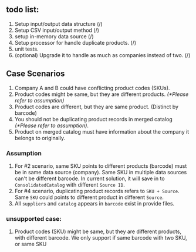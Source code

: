 ## todo list:
1. Setup input/output data structure (/)
2. Setup CSV input/output method (/)
3. setup in-memory data source (/)
4. Setup processor for handle duplicate products. (/)
5. unit tests. 
6. (optional) Upgrade it to handle as much as companies instead of two. (/)

## Case Scenarios
1. Company A and B could have conflicting product codes (SKUs).
2. Product codes might be same, but they are different products. _(*Please refer to assumption)_
3. Product codes are different, but they are same product. (Distinct by barcode)
4. You should not be duplicating product records in merged catalog _(*Please refer to assumption)_.
5. Product on merged catalog must have information about the company it belongs to originally.

### Assumption
1. For #2 scenario, same SKU points to different products (barcode) must be in same data source (company). 
Same SKU in multiple data sources can't be different barcode. In current solution, it will save in to `ConsolidatedCatalog` with different `Source ID`.
2. For #4 scenario, duplicating product records refers to `SKU + Source`. Same `SKU` could points to different product in different `Source`.
3. All `suppliers` and `catalog` appears in `barcode` exist in provide files.

### unsupported case:
1. Product codes (SKU) might be same, but they are different products, with different barcode.
We only support if same barcode with two SKU, or same SKU